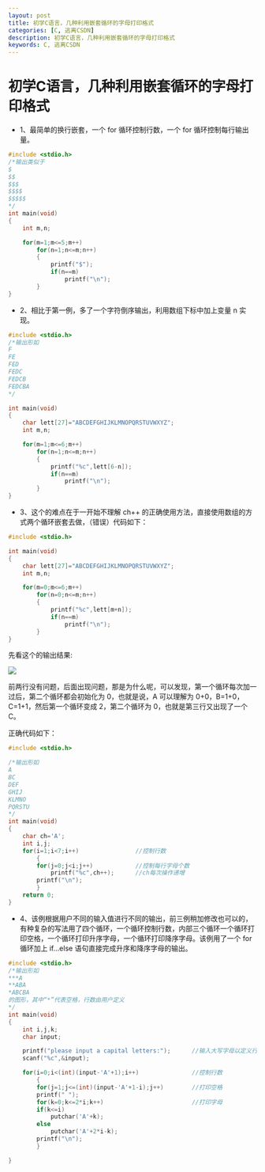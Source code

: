 ```yaml
---
layout: post
title: 初学C语言，几种利用嵌套循环的字母打印格式
categories: [C, 逃离CSDN]
description: 初学C语言，几种利用嵌套循环的字母打印格式
keywords: C, 逃离CSDN
---
```


# 初学C语言，几种利用嵌套循环的字母打印格式

- 1、最简单的换行嵌套，一个 for 循环控制行数，一个 for 循环控制每行输出量。

```c
#include <stdio.h>
/*输出类似于
$
$$
$$$
$$$$
$$$$$
*/
int main(void)
{
    int m,n;

    for(m=1;m<=5;m++)
        for(n=1;n<=m;n++)
        {
            printf("$");
            if(n==m)
                printf("\n");
        }
}
```

- 2、相比于第一例，多了一个字符倒序输出，利用数组下标中加上变量 n 实现。

```c
#include <stdio.h>
/*输出形如
F
FE
FED
FEDC
FEDCB
FEDCBA
*/

int main(void)
{
    char lett[27]="ABCDEFGHIJKLMNOPQRSTUVWXYZ";
    int m,n;

    for(m=1;m<=6;m++)
        for(n=1;n<=m;n++)
        {
            printf("%c",lett[6-n]);
            if(n==m)
                printf("\n");
        }
}
```

- 3、这个的难点在于一开始不理解 ch++ 的正确使用方法，直接使用数组的方式两个循环嵌套去做，（错误）代码如下：

```c
#include <stdio.h>

int main(void)
{
    char lett[27]="ABCDEFGHIJKLMNOPQRSTUVWXYZ";
    int m,n;

    for(m=0;m<=6;m++)
        for(n=0;n<=m;n++)
        {
            printf("%c",lett[m+n]);
            if(n==m)
                printf("\n");
        }
}
```

先看这个的输出结果:

![](https://img-blog.csdn.net/20170309115700192?watermark/2/text/aHR0cDovL2Jsb2cuY3Nkbi5uZXQvQ2xvdWRfU3RyaWZlMA==/font/5a6L5L2T/fontsize/400/fill/I0JBQkFCMA==/dissolve/70/gravity/SouthEast)

前两行没有问题，后面出现问题，那是为什么呢，可以发现，第一个循环每次加一过后，第二个循环都会初始化为 0，也就是说，A 可以理解为 0+0，B=1+0，C=1+1，然后第一个循环变成 2，第二个循环为 0，也就是第三行又出现了一个 C。

正确代码如下：

```c
#include <stdio.h>

/*输出形如
A
BC
DEF
GHIJ
KLMNO
PQRSTU
*/
int main(void)
{
    char ch='A';
    int i,j;
    for(i=1;i<7;i++)                //控制行数
        {
        for(j=0;j<i;j++)            //控制每行字母个数
            printf("%c",ch++);      //ch每次操作递增
        printf("\n");
        }
    return 0;
}
```

- 4、该例根据用户不同的输入值进行不同的输出，前三例稍加修改也可以的，有种复杂的写法用了四个循环，一个循环控制行数，内部三个循环一个循环打印空格，一个循环打印升序字母，一个循环打印降序字母。该例用了一个 for 循环加上 if…else 语句直接完成升序和降序字母的输出。

```c
#include <stdio.h>
/*输出形如
***A
**ABA
*ABCBA
的图形，其中“*”代表空格，行数由用户定义
*/
int main(void)
{
    int i,j,k;
    char input;

    printf("please input a capital letters:");      //输入大写字母以定义行数
    scanf("%c",&input);

    for(i=0;i<(int)(input-'A'+1);i++)               //控制行数
        {
        for(j=1;j<=(int)(input-'A'+1-i);j++)        //打印空格
        printf(" ");
        for(k=0;k<=2*i;k++)                         //打印字母
        if(k<=i)
            putchar('A'+k);
        else
            putchar('A'+2*i-k);
        printf("\n");
        }

}
```
